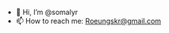 - 👋 Hi, I’m @somalyr
- 📫 How to reach me: Roeungskr@gmail.com

<!---
somalyr/somalyr is a ✨ special ✨ repository because its `README.md` (this file) appears on your GitHub profile.
You can click the Preview link to take a look at your changes.
--->
